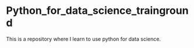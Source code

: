 # Python_for_data_science_trainground
This is a repository where I learn to use python for data science. 
